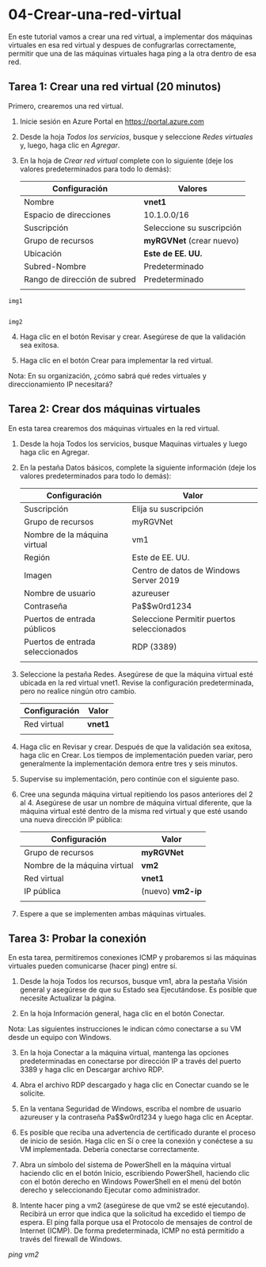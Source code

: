 # 04-Crear-una-red-virtual
En este tutorial vamos a crear una red virtual, a implementar dos máquinas virtuales en esa red virtual y despues de confugrarlas correctamente, permitir que una de las máquinas virtuales haga ping a la otra dentro de esa red.

## Tarea 1: Crear una red virtual (20 minutos)
Primero, crearemos una red virtual.

  1. Inicie sesión en Azure Portal en https://portal.azure.com

  2. Desde la hoja *Todos los servicios*, busque y seleccione *Redes virtuales* y, luego, haga clic en *Agregar*.

  3. En la hoja de *Crear red virtual* complete con lo siguiente (deje los valores predeterminados para todo lo demás):
  
      | Configuración | Valores |
      |  -- | -- |
      | Nombre | **vnet1**|
      | Espacio de direcciones | 10.1.0.0/16 |
      | Suscripción | Seleccione su suscripción |
      | Grupo de recursos | **myRGVNet** (crear nuevo)|
      | Ubicación | **Este de EE. UU.**|
      | Subred-Nombre | Predeterminado|
      | Rango de dirección de subred | Predeterminado |
      | | |
   
   
    img1
    
    
    img2
    
  4. Haga clic en el botón Revisar y crear. Asegúrese de que la validación sea exitosa.

  5. Haga clic en el botón Crear para implementar la red virtual.

Nota: En su organización, ¿cómo sabrá qué redes virtuales y direccionamiento IP necesitará?

## Tarea 2: Crear dos máquinas virtuales
En esta tarea crearemos dos máquinas virtuales en la red virtual.

  1. Desde la hoja Todos los servicios, busque Maquinas virtuales y luego haga clic en Agregar.

  2. En la pestaña Datos básicos, complete la siguiente información (deje los valores predeterminados para todo lo demás):

      | Configuración |	Valor |
      | -- | -- |
      | Suscripción	| Elija su suscripción |
      | Grupo de recursos |	myRGVNet |
      | Nombre de la máquina virtual | vm1 |
      | Región	| Este de EE. UU. |
      |Imagen |	Centro de datos de Windows Server 2019 |
      | Nombre de usuario |	azureuser |
      | Contraseña |	Pa$$w0rd1234 |
      | Puertos de entrada públicos |	Seleccione Permitir puertos seleccionados |
      | Puertos de entrada seleccionados	| RDP (3389)|
      | | |
    
  3. Seleccione la pestaña Redes. Asegúrese de que la máquina virtual esté ubicada en la red virtual vnet1. Revise la configuración predeterminada, pero no realice ningún otro cambio.

      | Configuración	| Valor |
      | -- | -- |
      | Red virtual |	**vnet1** |
      | | |
    
  4. Haga clic en Revisar y crear. Después de que la validación sea exitosa, haga clic en Crear. Los tiempos de implementación pueden variar, pero generalmente la implementación demora entre tres y seis minutos.

  5. Supervise su implementación, pero continúe con el siguiente paso.

  6. Cree una segunda máquina virtual repitiendo los pasos anteriores del 2 al 4. Asegúrese de usar un nombre de máquina virtual diferente, que la máquina virtual esté dentro de la misma red virtual y que esté usando una nueva dirección IP pública:

      | Configuración	| Valor |
      | -- | -- |
      | Grupo de recursos	| **myRGVNet** |
      | Nombre de la máquina virtual |	**vm2** |
      | Red virtual	| **vnet1** |
      | IP pública	| (nuevo) **vm2-ip**| 
      | | |

  7. Espere a que se implementen ambas máquinas virtuales.

## Tarea 3: Probar la conexión
En esta tarea, permitiremos conexiones ICMP y probaremos si las máquinas virtuales pueden comunicarse (hacer ping) entre sí.

1. Desde la hoja Todos los recursos, busque vm1, abra la pestaña Visión general y asegúrese de que su Estado sea Ejecutándose. Es posible que necesite Actualizar la página.

2. En la hoja Información general, haga clic en el botón Conectar.

Nota: Las siguientes instrucciones le indican cómo conectarse a su VM desde un equipo con Windows.

3. En la hoja Conectar a la máquina virtual, mantenga las opciones predeterminadas en conectarse por dirección IP a través del puerto 3389 y haga clic en Descargar archivo RDP.

4. Abra el archivo RDP descargado y haga clic en Conectar cuando se le solicite.

5. En la ventana Seguridad de Windows, escriba el nombre de usuario azureuser y la contraseña Pa$$w0rd1234 y luego haga clic en Aceptar.

6. Es posible que reciba una advertencia de certificado durante el proceso de inicio de sesión. Haga clic en Sí o cree la conexión y conéctese a su VM implementada. Debería conectarse correctamente.

7. Abra un símbolo del sistema de PowerShell en la máquina virtual haciendo clic en el botón Inicio, escribiendo PowerShell, haciendo clic con el botón derecho en Windows PowerShell en el menú del botón derecho y seleccionando Ejecutar como administrador.

8. Intente hacer ping a vm2 (asegúrese de que vm2 se esté ejecutando). Recibirá un error que indica que la solicitud ha excedido el tiempo de espera. El ping falla porque usa el Protocolo de mensajes de control de Internet (ICMP). De forma predeterminada, ICMP no está permitido a través del firewall de Windows.

*ping vm2*
